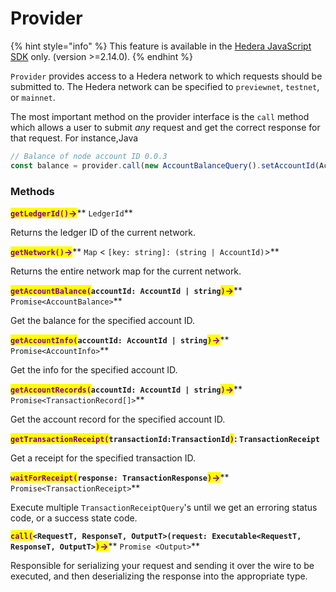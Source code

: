# Provider

{% hint style="info" %}
This feature is available in the [Hedera JavaScript SDK](https://github.com/hashgraph/hedera-sdk-js) only. (version >=2.14.0).
{% endhint %}

`Provider` provides access to a Hedera network to which requests should be submitted to. The Hedera network can be specified to `previewnet`, `testnet`, or `mainnet`.

The most important method on the provider interface is the `call` method which allows a user to submit _any_ request and get the correct response for that request. For instance,Java

```javascript
// Balance of node account ID 0.0.3 
const balance = provider.call(new AccountBalanceQuery().setAccountId(AccountId.fromString("0.0.3")));Interface Provider
```

### **Methods**

<mark style="color:purple;">**`getLedgerId()`**</mark><mark style="color:purple;">**->**</mark>\*\* `LedgerId`\*\*

Returns the ledger ID of the current network.

<mark style="color:purple;">**`getNetwork()`**</mark><mark style="color:purple;">**->**</mark>\*\* `Map` < `[key: string]: (string | AccountId)`>\*\*

Returns the entire network map for the current network.

<mark style="color:purple;">**`getAccountBalance(`**</mark>**`accountId: AccountId | string`**<mark style="color:purple;">**`)`**</mark><mark style="color:purple;">**->**</mark>\*\* `Promise<AccountBalance>`\*\*

Get the balance for the specified account ID.

<mark style="color:purple;">**`getAccountInfo(`**</mark>**`accountId: AccountId | string`**<mark style="color:purple;">**`)`**</mark><mark style="color:purple;">**->**</mark>\*\* `Promise<AccountInfo>`\*\*

Get the info for the specified account ID.

<mark style="color:purple;">**`getAccountRecords(`**</mark>**`accountId: AccountId | string`**<mark style="color:purple;">**`)`**</mark><mark style="color:purple;">**->**</mark>\*\* `Promise<TransactionRecord[]>`\*\*

Get the account record for the specified account ID.

<mark style="color:purple;">**`getTransactionReceipt(`**</mark>**`transactionId:TransactionId`**<mark style="color:purple;">**`)`**</mark>**: `TransactionReceipt`**

Get a receipt for the specified transaction ID.

<mark style="color:purple;">**`waitForReceipt(`**</mark>**`response: TransactionResponse`**<mark style="color:purple;">**`)`**</mark><mark style="color:purple;">**->**</mark>\*\* `Promise<TransactionReceipt>`\*\*

Execute multiple `TransactionReceiptQuery`'s until we get an erroring status code, or a success state code.

<mark style="color:purple;">**`call(`**</mark>**`<RequestT, ResponseT, OutputT>(request: Executable<RequestT, ResponseT, OutputT>`**<mark style="color:purple;">**`)`**</mark><mark style="color:purple;">**->**</mark>\*\* `Promise <Output>`\*\*

Responsible for serializing your request and sending it over the wire to be executed, and then deserializing the response into the appropriate type.
